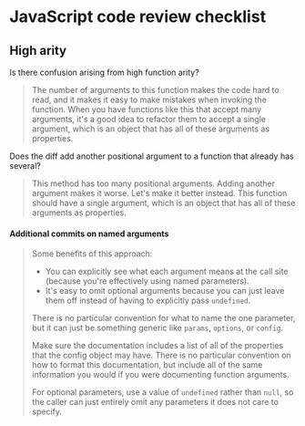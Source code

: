 # JavaScript code review checklist

## High arity

Is there confusion arising from high function arity?

> The number of arguments to this function makes the code hard to read, and it makes
  it easy to make mistakes when invoking the function. When you have functions like
  this that accept many arguments, it's a good idea to refactor them to accept a single
  argument, which is an object that has all of these arguments as properties.

Does the diff add another positional argument to a function that already has several?

> This method has too many positional arguments. Adding another argument makes it worse.
  Let's make it better instead. This function should have a single argument, which is
  an object that has all of these arguments as properties.

#### Additional commits on named arguments

> Some benefits of this approach:
> 
> * You can explicitly see what each argument means at the call site (because you're
>   effectively using named parameters).
> * It's easy to omit optional arguments because you can just leave them off instead
>   of having to explicitly pass `undefined`.
>
> There is no particular convention for what to name the one parameter, but it can just
> be something generic like `params`, `options`, or `config`.
>
> Make sure the documentation includes a list of all of the properties that the config
> object may have. There is no particular convention on how to format this documentation,
> but include all of the same information you would if you were documenting function
> arguments.
>
> For optional parameters, use a value of `undefined` rather than `null`, so the caller
> can just entirely omit any parameters it does not care to specify.
